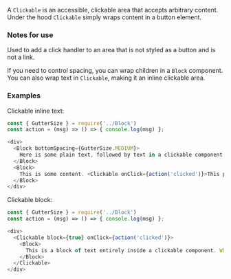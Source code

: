 A `Clickable` is an accessible, clickable area that accepts arbitrary content. Under the hood `Clickable` simply wraps content in a button element.

### Notes for use

Used to add a click handler to an area that is not styled as a button and is not a link.

If you need to control spacing, you can wrap children in a `Block` component. You can also wrap text in `Clickable`, making it an inline clickable area.

### Examples

Clickable inline text:

```js { "props": { "data-description": "clickable inline" } }
const { GutterSize } = require('../Block')
const action = (msg) => () => { console.log(msg) };

<div>
  <Block bottomSpacing={GutterSize.MEDIUM}>
    Here is some plain text, followed by text in a clickable component:
  </Block>
  <Block>
    This is some content. <Clickable onClick={action('clicked')}>This part is clickable</Clickable>.
  </Block>
</div>
```

Clickable block:

```js { "props": { "data-description": "clickable block" } }
const { GutterSize } = require('../Block')
const action = (msg) => () => { console.log(msg) };

<div>
  <Clickable block={true} onClick={action('clicked')}>
    <Block>
      This is a block of text entirely inside a clickable component. When wrapping an entire component like this be sure to set <strong>block: true</strong>, otherwise the button element might constrict the width of its contents.
    </Block>
  </Clickable>
</div>
```
